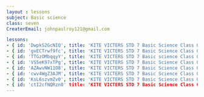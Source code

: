 ```yaml
--- 
layout : lessons 
subject: Basic science
class: seven
CreaterEmail: johnpaulroy121@gmail.com

lessons: 
- { id: 'DwpkS2GcNIQ', title: 'KITE VICTERS STD 7 Basic Science Class 01 (First Bell-ഫസ്റ്റ് ബെല്‍)' }
- { id: 'gvECTrwf9fc', title: 'KITE VICTERS STD 7 Basic Science Class 02 (First Bell-ഫസ്റ്റ് ബെല്‍)' }
- { id: 'TTGzOMbqqyY', title: 'KITE VICTERS STD 7 Basic science Class 03 (First Bell-ഫസ്റ്റ് ബെല്‍)' }
- { id: 'VS5eK97xTPg', title: 'KITE VICTERS STD 7 Basic Science Class 04 (First Bell-ഫസ്റ്റ് ബെല്‍)' }
- { id: 'AZAwvNW11O8', title: 'KITE VICTERS STD 7 Basic Science Class 05 (First Bell-ഫസ്റ്റ് ബെല്‍)' }
- { id: 'cwv4WgZ3AJM', title: 'KITE VICTERS STD 7 Basic Science Class 06 (First Bell-ഫസ്റ്റ് ബെല്‍)' }
- { id: 'KsL6szvmZv0', title: 'KITE VICTERS STD 7 Basic Science Class 07 (First Bell-ഫസ്റ്റ് ബെല്‍)' }
- { id: 'ctI2cfNQRzn0' title: 'KITE VICTERS STD 7 Basic Science Class 08 (First Bell-ഫസ്റ്റ് ബെല്‍)' }
---
```

